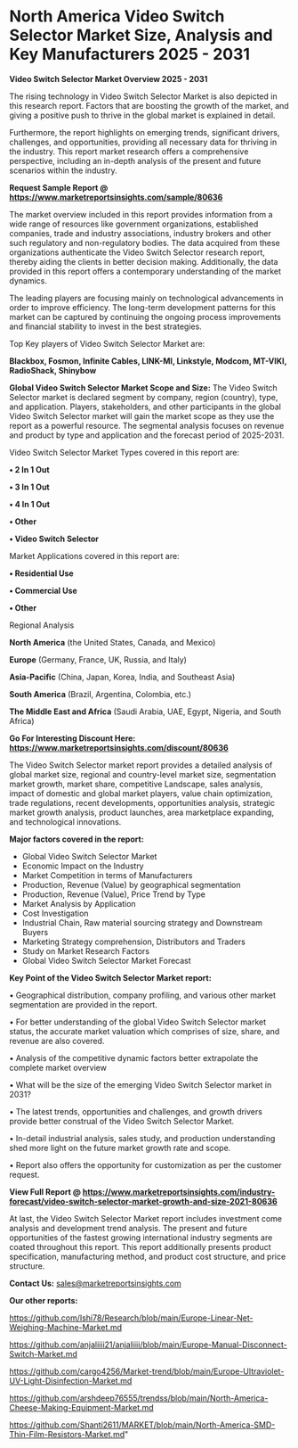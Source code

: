 # North America Video Switch Selector Market Size, Analysis and Key Manufacturers 2025 - 2031

<Strong> Video Switch Selector Market Overview 2025 - 2031</strong>

The rising technology in Video Switch Selector Market is also depicted in this research report. Factors that are boosting the growth of the market, and giving a positive push to thrive in the global market is explained in detail.

Furthermore, the report highlights on emerging trends, significant drivers, challenges, and opportunities, providing all necessary data for thriving in the industry. This report market research offers a comprehensive perspective, including an in-depth analysis of the present and future scenarios within the industry.

<strong>Request Sample Report @ <a href=https://www.marketreportsinsights.com/sample/80636>https://www.marketreportsinsights.com/sample/80636</a></strong>

The market overview included in this report provides information from a wide range of resources like government organizations, established companies, trade and industry associations, industry brokers and other such regulatory and non-regulatory bodies. The data acquired from these organizations authenticate the Video Switch Selector research report, thereby aiding the clients in better decision making. Additionally, the data provided in this report offers a contemporary understanding of the market dynamics.

The leading players are focusing mainly on technological advancements in order to improve efficiency. The long-term development patterns for this market can be captured by continuing the ongoing process improvements and financial stability to invest in the best strategies.

Top Key players of Video Switch Selector Market are:

<strong>Blackbox, Fosmon, Infinite Cables, LINK-MI, Linkstyle, Modcom, MT-VIKI, RadioShack, Shinybow</strong>

<strong><b>Global Video Switch Selector Market Scope and Size:</b></strong>
The Video Switch Selector market is declared segment by company, region (country), type, and application. Players, stakeholders, and other participants in the global Video Switch Selector market will gain the market scope as they use the report as a powerful resource. The segmental analysis focuses on revenue and product by type and application and the forecast period of 2025-2031.

Video Switch Selector Market Types covered in this report are:

<strong>• 2 In 1 Out

• 3 In 1 Out

• 4 In 1 Out

• Other

• Video Switch Selector</strong>

Market Applications covered in this report are:

<strong>• Residential Use

• Commercial Use

• Other</strong> 

Regional Analysis

<strong>North America</strong> (the United States, Canada, and Mexico)

<strong>Europe</strong> (Germany, France, UK, Russia, and Italy)

<strong>Asia-Pacific</strong> (China, Japan, Korea, India, and Southeast Asia)

<strong>South America</strong> (Brazil, Argentina, Colombia, etc.)

<strong>The Middle East and Africa</strong> (Saudi Arabia, UAE, Egypt, Nigeria, and South Africa)

<strong>Go For Interesting Discount Here: <a href=https://www.marketreportsinsights.com/discount/80636>https://www.marketreportsinsights.com/discount/80636</a></strong>

The Video Switch Selector market report provides a detailed analysis of global market size, regional and country-level market size, segmentation market growth, market share, competitive Landscape, sales analysis, impact of domestic and global market players, value chain optimization, trade regulations, recent developments, opportunities analysis, strategic market growth analysis, product launches, area marketplace expanding, and technological innovations.

<strong><b>Major factors covered in the report:</b></strong>
<ul>
  <li>Global Video Switch Selector Market </li>
  <li>Economic Impact on the Industry</li>
  <li>Market Competition in terms of Manufacturers</li>
  <li>Production, Revenue (Value) by geographical segmentation</li>
  <li>Production, Revenue (Value), Price Trend by Type</li>
  <li>Market Analysis by Application</li>
  <li>Cost Investigation</li>
  <li>Industrial Chain, Raw material sourcing strategy and Downstream Buyers</li>
  <li>Marketing Strategy comprehension, Distributors and Traders</li>
  <li>Study on Market Research Factors</li>
  <li>Global Video Switch Selector Market Forecast</li>
</ul>

<strong><b>Key Point of the Video Switch Selector Market report:</b></strong>

• Geographical distribution, company profiling, and various other market segmentation are provided in the report.

• For better understanding of the global Video Switch Selector market status, the accurate market valuation which comprises of size, share, and revenue are also covered.

• Analysis of the competitive dynamic factors better extrapolate the complete market overview

• What will be the size of the emerging Video Switch Selector market in 2031?

• The latest trends, opportunities and challenges, and growth drivers provide better construal of the Video Switch Selector Market.

• In-detail industrial analysis, sales study, and production understanding shed more light on the future market growth rate and scope.

• Report also offers the opportunity for customization as per the customer request.

<strong><b>View Full Report @ <a href=https://www.marketreportsinsights.com/industry-forecast/video-switch-selector-market-growth-and-size-2021-80636>https://www.marketreportsinsights.com/industry-forecast/video-switch-selector-market-growth-and-size-2021-80636</a></b></strong>


At last, the Video Switch Selector Market report includes investment come analysis and development trend analysis. The present and future opportunities of the fastest growing international industry segments are coated throughout this report. This report additionally presents product specification, manufacturing method, and product cost structure, and price structure.

<strong>Contact Us:</strong>
sales@marketreportsinsights.com

<strong>Our other reports:</strong>

<a href=https://github.com/Ishi78/Research/blob/main/Europe-Linear-Net-Weighing-Machine-Market.md>https://github.com/Ishi78/Research/blob/main/Europe-Linear-Net-Weighing-Machine-Market.md</a>

<a href=https://github.com/anjaliiii21/anjaliiii/blob/main/Europe-Manual-Disconnect-Switch-Market.md>https://github.com/anjaliiii21/anjaliiii/blob/main/Europe-Manual-Disconnect-Switch-Market.md</a>

<a href=https://github.com/cargo4256/Market-trend/blob/main/Europe-Ultraviolet-UV-Light-Disinfection-Market.md>https://github.com/cargo4256/Market-trend/blob/main/Europe-Ultraviolet-UV-Light-Disinfection-Market.md</a>

<a href=https://github.com/arshdeep76555/trendss/blob/main/North-America-Cheese-Making-Equipment-Market.md>https://github.com/arshdeep76555/trendss/blob/main/North-America-Cheese-Making-Equipment-Market.md</a>

<a href=https://github.com/Shanti2611/MARKET/blob/main/North-America-SMD-Thin-Film-Resistors-Market.md>https://github.com/Shanti2611/MARKET/blob/main/North-America-SMD-Thin-Film-Resistors-Market.md</a>"
